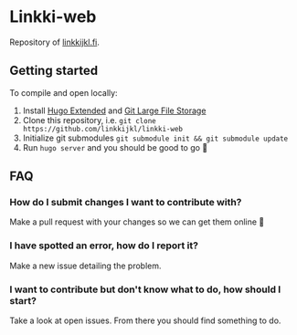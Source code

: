 # Linkki-web

Repository of [linkkijkl.fi](https://linkkijkl.fi).

## Getting started

To compile and open locally:
1. Install [Hugo Extended](https://gohugo.io/) and [Git Large File Storage](https://git-lfs.com)
2. Clone this repository, i.e. `git clone https://github.com/linkkijkl/linkki-web`
3. Initialize git submodules `git submodule init && git submodule update`
4. Run `hugo server` and you should be good to go 🎉

## FAQ

### How do I submit changes I want to contribute with?

Make a pull request with your changes so we can get them online 🙂

### I have spotted an error, how do I report it?

Make a new issue detailing the problem.

### I want to contribute but don't know what to do, how should I start?

Take a look at open issues. From there you should find something to do.
